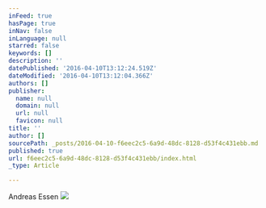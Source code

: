 ```yaml
---
inFeed: true
hasPage: true
inNav: false
inLanguage: null
starred: false
keywords: []
description: ''
datePublished: '2016-04-10T13:12:24.519Z'
dateModified: '2016-04-10T13:12:04.366Z'
authors: []
publisher:
  name: null
  domain: null
  url: null
  favicon: null
title: ''
author: []
sourcePath: _posts/2016-04-10-f6eec2c5-6a9d-48dc-8128-d53f4c431ebb.md
published: true
url: f6eec2c5-6a9d-48dc-8128-d53f4c431ebb/index.html
_type: Article

---
```

Andreas Essen
![](https://the-grid-user-content.s3-us-west-2.amazonaws.com/a9a7fdf0-5bb5-4b53-baa4-a517b8eb9d33.jpg)
